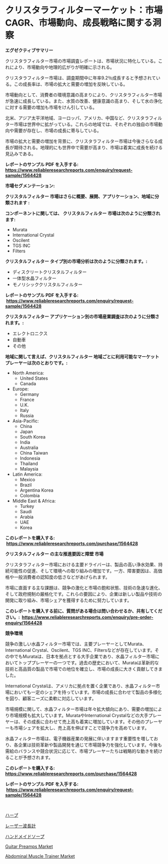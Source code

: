 <p><h1>クリスタラフィルターマーケット：市場CAGR、市場動向、成長戦略に関する洞察</h1></p><p><strong>エグゼクティブサマリー</strong></p>
<p><p>クリスタラフィルター市場の市場調査レポートは、市場状況に特化している。これにより、市場動向や地理的広がりが明確に示される。</p><p>クリスタラフィルター市場は、調査期間中に年率9.2％成長すると予想されている。この成長率は、市場の拡大と需要の増加を反映している。</p><p>市場動向として、消費者の環境意識の高まりにより、クリスタラフィルター市場が急速に成長している。また、水質の改善、健康意識の高まり、そして水の浄化に対する需要の増加も市場をけん引している。</p><p>北米、アジア太平洋地域、ヨーロッパ、アメリカ、中国など、クリスタラフィルター市場は世界中に拡がっている。これらの地域では、それぞれの独自の市場動向や需要が存在し、市場の成長に寄与している。</p><p>市場の拡大と需要の増加を背景に、クリスタラフィルター市場は今後さらなる成長が期待される。地理的にも世界中で需要が高まり、市場は着実に成長を続ける見込みである。</p></p>
<p><strong>レポートのサンプル PDF を入手する: <a href="https://www.reliableresearchreports.com/enquiry/request-sample/1564428">https://www.reliableresearchreports.com/enquiry/request-sample/1564428</a></strong></p>
<p><strong>市場セグメンテーション:</strong></p>
<p><strong> クリスタルフィルター 市場はさらに概要、展開、アプリケーション、地域に分類されます :</strong></p>
<p><strong>コンポーネントに関しては、 クリスタルフィルター 市場は次のように分類されます: &nbsp;</strong></p>
<p><ul><li>Murata</li><li>International Crystal</li><li>Oscilent</li><li>TGS INC</li><li>Filters</li></ul></p>
<p><strong> クリスタルフィルター タイプ別の市場分析は次のように分類されます。:</strong></p>
<p><ul><li>ディスクリートクリスタルフィルター</li><li>一体型水晶フィルター</li><li>モノリシッククリスタルフィルター</li></ul></p>
<p><strong>レポートのサンプル PDF を入手する: &nbsp;<a href="https://www.reliableresearchreports.com/enquiry/request-sample/1564428">https://www.reliableresearchreports.com/enquiry/request-sample/1564428</a></strong></p>
<p><strong> クリスタルフィルター アプリケーション別の市場産業調査は次のように分類されます。:</strong></p>
<p><ul><li>エレクトロニクス</li><li>自動車</li><li>その他</li></ul></p>
<p><strong>地域に関して言えば、クリスタルフィルター 地域ごとに利用可能なマーケットプレーヤーは次のとおりです。:</strong></p>
<p><ul>
    <li>
        North America:
        <ul>
            <li>United States</li>
            <li>Canada</li>
        </ul>
    </li>
    <li>
        Europe:
        <ul>
            <li>Germany</li>
            <li>France</li>
            <li>U.K.</li>
            <li>Italy</li>
            <li>Russia</li>
        </ul>
    </li>
    <li>
        Asia-Pacific:
        <ul>
            <li>China</li>
            <li>Japan</li>
            <li>South Korea</li>
            <li>India</li>
            <li>Australia</li>
            <li>China Taiwan</li>
            <li>Indonesia</li>
            <li>Thailand</li>
            <li>Malaysia</li>
        </ul>
    </li>
    <li>
        Latin America:
        <ul>
            <li>Mexico</li>
            <li>Brazil</li>
            <li>Argentina Korea</li>
            <li>Colombia</li>
        </ul>
    </li>
    <li>
        Middle East & Africa:
        <ul>
            <li>Turkey</li>
            <li>Saudi</li>
            <li>Arabia</li>
            <li>UAE</li>
            <li>Korea</li>
        </ul>
    </li>
    </ul></p>
<p><strong>このレポートを購入する: &nbsp;<a href="https://www.reliableresearchreports.com/purchase/1564428">https://www.reliableresearchreports.com/purchase/1564428</a></strong></p>
<p><strong>クリスタルフィルター の主な推進要因と障壁 市場</strong></p>
<p><p>クリスタラフィルター市場における主要ドライバーは、製品の高い浄水効果、持続可能性の促進、そして環境への取り組みの増加です。一方、障害要因は、高価格や一般消費者の認知度の低さなどがあげられます。</p><p>市場に直面する主な課題は、競争の激化と市場の飽和状態、技術の急速な進化、そして政府規制の厳格化です。これらの要因により、企業は新しい製品や技術の開発に取り組み、市場シェアを獲得するために努力しています。</p></p>
<p><strong>このレポートを購入する前に、質問がある場合は問い合わせるか、共有してください。:&nbsp; <a href="https://www.reliableresearchreports.com/enquiry/pre-order-enquiry/1564428">https://www.reliableresearchreports.com/enquiry/pre-order-enquiry/1564428</a></strong></p>
<p><strong>競争環境</strong></p>
<p><p>競争の激しい水晶フィルター市場では、主要プレーヤーとしてMurata、International Crystal、Oscilent、TGS INC、Filtersなどが存在しています。その中でもMurataは、日本を拠点とする大手企業であり、水晶フィルター市場においてトッププレーヤーの一つです。過去の歴史において、Murataは革新的な技術と高品質の製品で市場での地位を確立し、市場の成長に大きく貢献してきました。</p><p>International Crystalは、アメリカに拠点を置く企業であり、水晶フィルター市場においても一定のシェアを持っています。市場の成長に合わせて製品の多様化を図り、顧客ニーズに柔軟に対応しています。</p><p>市場規模に関して、水晶フィルター市場は年々拡大傾向にあり、需要の増加により市場規模も拡大しています。MurataやInternational Crystalなどの大手プレーヤーは、その成長に合わせて売上高も着実に増加しています。その他のプレーヤーも市場シェアを拡大し、売上高を伸ばすことで競争力を高めています。</p><p>水晶フィルター市場は、電子機器産業の発展に伴いますます重要性を増しており、各企業は技術革新や製品開発を通じて市場競争力を強化しています。今後も需給のバランスや競合状況に応じて、市場プレーヤーたちは戦略的な動きを続けることが予想されます。</p></p>
<p><strong>このレポートを購入する: &nbsp; <a href="https://www.reliableresearchreports.com/purchase/1564428">https://www.reliableresearchreports.com/purchase/1564428</a></strong></p>
<p><strong>レポートのサンプル PDF を入手する: &nbsp;<a href="https://www.reliableresearchreports.com/enquiry/request-sample/1564428">https://www.reliableresearchreports.com/enquiry/request-sample/1564428</a></strong><strong></strong></p>
<p>&nbsp;</p>
<p><p><a href="https://github.com/dandier2003/Market-Research-Report-List-1/blob/main/96530786438.md">ハープ</a></p><p><a href="https://medium.com/@tubbs463/%E3%83%AC%E3%83%BC%E3%82%B6%E3%83%BC%E6%B3%A2%E9%95%B7%E8%A8%88%E5%B8%82%E5%A0%B4-%E5%B8%82%E5%A0%B4%E3%81%AEcagr-%E5%B8%82%E5%A0%B4%E3%83%88%E3%83%AC%E3%83%B3%E3%83%89-%E6%88%90%E9%95%B7%E6%88%A6%E7%95%A5%E3%81%B8%E3%81%AE%E6%B4%9E%E5%AF%9F-06841b5d6529">レーザー波長計</a></p><p><a href="https://github.com/sghwr779811674/Market-Research-Report-List-1/blob/main/47102876437.md">ハンドメイドソープ</a></p><p><a href="https://issuu.com/reportprime-2/docs/guitar-preamps-market-size-2030.pptx">Guitar Preamps Market</a></p><p><a href="https://github.com/dringals/Market-Research-Report-List-3/blob/main/abdominal-muscle-trainer-market.md">Abdominal Muscle Trainer Market</a></p></p>